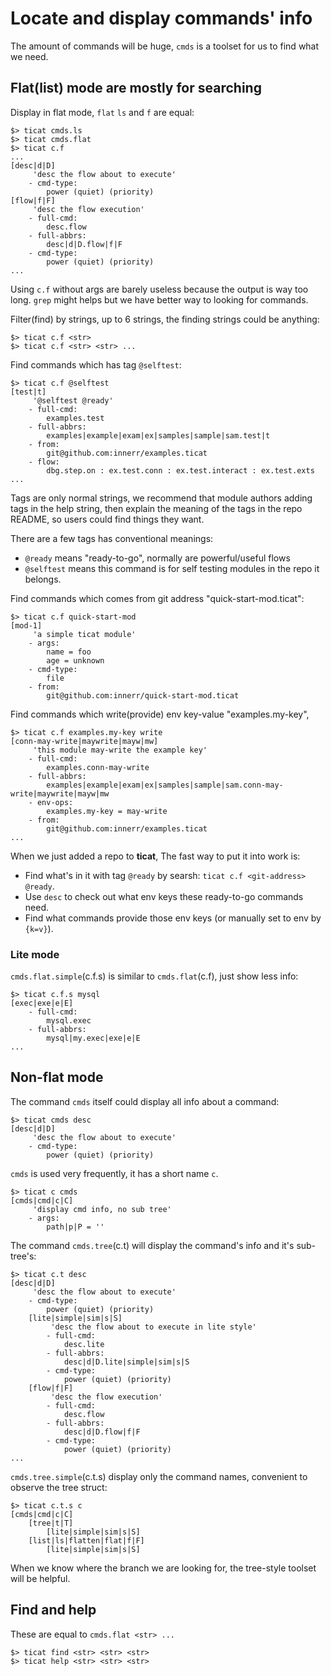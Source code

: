 # Locate and display commands' info

The amount of commands will be huge,
`cmds` is a toolset for us to find what we need.


## Flat(list) mode are mostly for searching
Display in flat mode, `flat` `ls` and `f` are equal:
```
$> ticat cmds.ls
$> ticat cmds.flat
$> ticat c.f
...
[desc|d|D]
     'desc the flow about to execute'
    - cmd-type:
        power (quiet) (priority)
[flow|f|F]
     'desc the flow execution'
    - full-cmd:
        desc.flow
    - full-abbrs:
        desc|d|D.flow|f|F
    - cmd-type:
        power (quiet) (priority)
...
```
Using `c.f` without args are barely useless because the output is way too long.
`grep` might helps but we have better way to looking for commands.


Filter(find) by strings, up to 6 strings,
the finding strings could be anything:
```
$> ticat c.f <str>
$> ticat c.f <str> <str> ...
```

Find commands which has tag `@selftest`:
```
$> ticat c.f @selftest
[test|t]
     '@selftest @ready'
    - full-cmd:
        examples.test
    - full-abbrs:
        examples|example|exam|ex|samples|sample|sam.test|t
    - from:
        git@github.com:innerr/examples.ticat
    - flow:
        dbg.step.on : ex.test.conn : ex.test.interact : ex.test.exts
...
```

Tags are only normal strings,
we recommend that module authors adding tags in the help string,
then explain the meaning of the tags in the repo README,
so users could find things they want.

There are a few tags has conventional meanings:
* `@ready` means "ready-to-go", normally are powerful/useful flows
* `@selftest` means this command is for self testing modules in the repo it belongs.

Find commands which comes from git address "quick-start-mod.ticat":
```
$> ticat c.f quick-start-mod
[mod-1]
     'a simple ticat module'
    - args:
        name = foo
        age = unknown
    - cmd-type:
        file
    - from:
        git@github.com:innerr/quick-start-mod.ticat
```

Find commands which write(provide) env key-value "examples.my-key",
```
$> ticat c.f examples.my-key write
[conn-may-write|maywrite|mayw|mw]
     'this module may-write the example key'
    - full-cmd:
        examples.conn-may-write
    - full-abbrs:
        examples|example|exam|ex|samples|sample|sam.conn-may-write|maywrite|mayw|mw
    - env-ops:
        examples.my-key = may-write
    - from:
        git@github.com:innerr/examples.ticat
...
```

When we just added a repo to **ticat**,
The fast way to put it into work is:
* Find what's in it with tag `@ready` by searsh: `ticat c.f <git-address> @ready`.
* Use `desc` to check out what env keys these ready-to-go commands need.
* Find what commands provide those env keys (or manually set to env by `{k=v}`).


### Lite mode
`cmds.flat.simple`(c.f.s) is similar to `cmds.flat`(c.f), just show less info:
```
$> ticat c.f.s mysql
[exec|exe|e|E]
    - full-cmd:
        mysql.exec
    - full-abbrs:
        mysql|my.exec|exe|e|E
...
```


## Non-flat mode
The command `cmds` itself could display all info about a command:
```
$> ticat cmds desc
[desc|d|D]
     'desc the flow about to execute'
    - cmd-type:
        power (quiet) (priority)
```
`cmds` is used very frequently, it has a short name `c`.
```
$> ticat c cmds
[cmds|cmd|c|C]
     'display cmd info, no sub tree'
    - args:
        path|p|P = ''
```

The command `cmds.tree`(c.t) will display the command's info and it's sub-tree's:
```
$> ticat c.t desc
[desc|d|D]
     'desc the flow about to execute'
    - cmd-type:
        power (quiet) (priority)
    [lite|simple|sim|s|S]
         'desc the flow about to execute in lite style'
        - full-cmd:
            desc.lite
        - full-abbrs:
            desc|d|D.lite|simple|sim|s|S
        - cmd-type:
            power (quiet) (priority)
    [flow|f|F]
         'desc the flow execution'
        - full-cmd:
            desc.flow
        - full-abbrs:
            desc|d|D.flow|f|F
        - cmd-type:
            power (quiet) (priority)
...
```

`cmds.tree.simple`(c.t.s) display only the command names,
convenient to observe the tree struct:
```
$> ticat c.t.s c
[cmds|cmd|c|C]
    [tree|t|T]
        [lite|simple|sim|s|S]
    [list|ls|flatten|flat|f|F]
        [lite|simple|sim|s|S]
```

When we know where the branch we are looking for,
the tree-style toolset will be helpful.


## Find and help
These are equal to `cmds.flat <str> ...`
```
$> ticat find <str> <str> <str>
$> ticat help <str> <str> <str>
```
